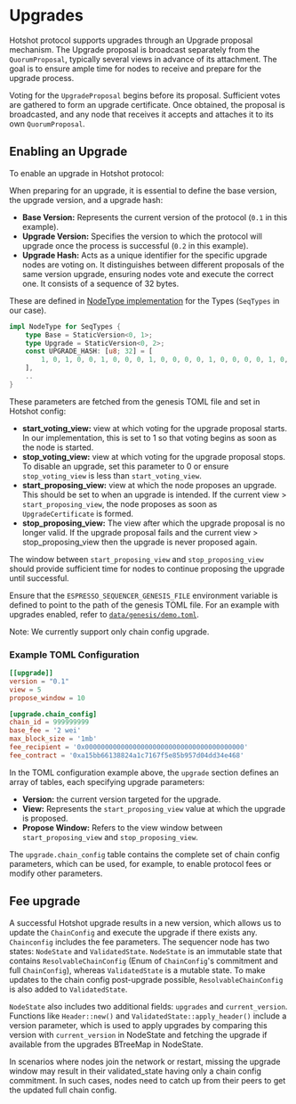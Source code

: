
# Upgrades

Hotshot protocol supports upgrades through an Upgrade proposal mechanism. The Upgrade proposal is broadcast separately from the `QuorumProposal`, typically several views in advance of its attachment. The goal is to ensure ample time for nodes to receive and prepare for the upgrade process.

Voting for the `UpgradeProposal` begins before its proposal. Sufficient votes are gathered to form an upgrade certificate. Once obtained, the proposal is broadcasted, and any node that receives it accepts and attaches it to its own `QuorumProposal`.

## Enabling an Upgrade

To enable an upgrade in Hotshot protocol:

When preparing for an upgrade, it is essential to define the base version, the upgrade version, and a upgrade hash:

- **Base Version:** Represents the current version of the protocol (`0.1` in this example).
- **Upgrade Version:** Specifies the version to which the protocol will upgrade once the process is successful (`0.2` in this example).
- **Upgrade Hash:** Acts as a unique identifier for the specific upgrade nodes are voting on. It distinguishes between different proposals of the same version upgrade, ensuring nodes vote and execute the correct one. It consists of a sequence of 32 bytes.

These are defined in [NodeType implementation](../types/src/v0/mod.rs) for the Types (`SeqTypes` in our case).
```rust
impl NodeType for SeqTypes {
    type Base = StaticVersion<0, 1>;
    type Upgrade = StaticVersion<0, 2>;
    const UPGRADE_HASH: [u8; 32] = [
        1, 0, 1, 0, 0, 1, 0, 0, 0, 1, 0, 0, 0, 0, 1, 0, 0, 0, 0, 1, 0, 0, 0, 0, 0, 1, 0, 0, 0, 0, 0, 0,
    ], 
    ..
}
```

These parameters are fetched from the genesis TOML file and set in Hotshot config:

- **start_voting_view:**  view at which voting for the upgrade proposal starts. In our implementation, this is set to 1 so that voting begins as soon as the node is started.
- **stop_voting_view:**  view at which voting for the upgrade proposal stops. To disable an upgrade, set this parameter to 0 or ensure `stop_voting_view` is less than `start_voting_view`.
- **start_proposing_view:**  view at which the node proposes an upgrade. This should be set to when an upgrade is intended. If the current view > `start_proposing_view`, the node proposes as soon as `UpgradeCertificate` is formed.
- **stop_proposing_view:** The view after which the upgrade proposal is no longer valid. If the upgrade proposal fails and the current view > stop_proposing_view then the upgrade is never proposed again.

The window between `start_proposing_view` and `stop_proposing_view` should provide sufficient time for nodes to continue proposing the upgrade until successful.

Ensure that the `ESPRESSO_SEQUENCER_GENESIS_FILE` environment variable is defined to point to the path of the genesis TOML file. For an example with upgrades enabled, refer to [`data/genesis/demo.toml`](../data/genesis/demo.toml).

Note: We currently support only chain config upgrade.
### Example TOML Configuration

```toml
[[upgrade]]
version = "0.1"
view = 5
propose_window = 10

[upgrade.chain_config]
chain_id = 999999999
base_fee = '2 wei'
max_block_size = '1mb'
fee_recipient = '0x0000000000000000000000000000000000000000'
fee_contract = '0xa15bb66138824a1c7167f5e85b957d04dd34e468'
```
In the TOML configuration example above, the `upgrade` section defines an array of tables, each specifying upgrade parameters:

- **Version:** the current version targeted for the upgrade.
- **View:** Represents the `start_proposing_view` value at which the upgrade is proposed.
- **Propose Window:** Refers to the view window between `start_proposing_view` and `stop_proposing_view`.

The `upgrade.chain_config` table contains the complete set of chain config parameters, which can be used, for example, to enable protocol fees or modify other parameters.


## Fee upgrade

A successful Hotshot upgrade results in a new version, which allows us to update the `ChainConfig` and execute the upgrade if there exists any. `Chainconfig` includes the fee parameters. The sequencer node has two states: `NodeState` and `ValidatedState`. `NodeState` is an immutable state that contains `ResolvableChainConfig` (Enum of `ChainConfig`'s commitment and full `ChainConfig`), whereas `ValidatedState` is a mutable state. To make updates to the chain config post-upgrade possible, `ResolvableChainConfig` is also added to `ValidatedState`.

`NodeState` also includes two additional fields: `upgrades` and `current_version`. Functions like `Header::new()` and `ValidatedState::apply_header()` include a version parameter, which is used to apply upgrades by comparing this version with `current_version` in NodeState and fetching the upgrade if available from the upgrades BTreeMap in NodeState.

In scenarios where nodes join the network or restart, missing the upgrade window may result in their validated_state having only a chain config commitment. In such cases, nodes need to catch up from their peers to get the updated full chain config.